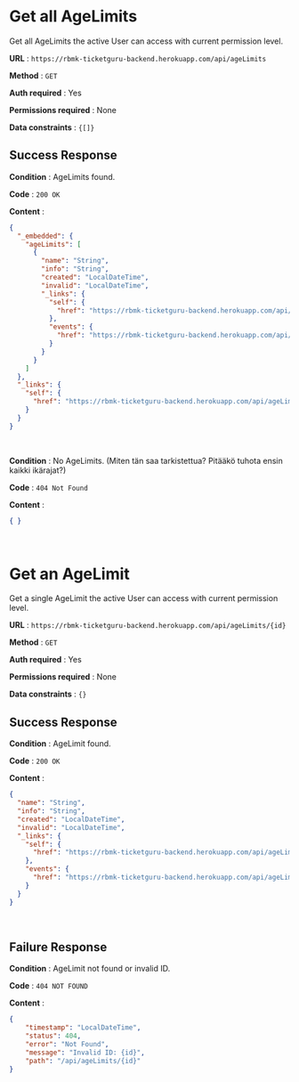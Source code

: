 # Get all AgeLimits

Get all AgeLimits the active User can access with current permission level.

**URL** : `https://rbmk-ticketguru-backend.herokuapp.com/api/ageLimits`

**Method** : `GET`

**Auth required** : Yes

**Permissions required** : None

**Data constraints** : `{[]}`

## Success Response

**Condition** : AgeLimits found.

**Code** : `200 OK`

**Content** :

```json
{
  "_embedded": {
    "ageLimits": [
      {
        "name": "String",
        "info": "String",
        "created": "LocalDateTime",
        "invalid": "LocalDateTime",
        "_links": {
          "self": {
            "href": "https://rbmk-ticketguru-backend.herokuapp.com/api/ageLimits/{id}"
          },
          "events": {
            "href": "https://rbmk-ticketguru-backend.herokuapp.com/api/ageLimits/{id}/events"
          }
        }
      }
    ]
  },
  "_links": {
    "self": {
      "href": "https://rbmk-ticketguru-backend.herokuapp.com/api/ageLimits"
    }
  }
}
```
</br>

**Condition** : No AgeLimits. (Miten tän saa tarkistettua? Pitääkö tuhota ensin kaikki ikärajat?)

**Code** : `404 Not Found`

**Content** :

```json
{ }
```
</br>

# Get an AgeLimit

Get a single AgeLimit the active User can access with current permission level.

**URL** : `https://rbmk-ticketguru-backend.herokuapp.com/api/ageLimits/{id}`

**Method** : `GET`

**Auth required** : Yes

**Permissions required** : None

**Data constraints** : `{}`

## Success Response

**Condition** : AgeLimit found.

**Code** : `200 OK`

**Content** :

```json
{
  "name": "String",
  "info": "String",
  "created": "LocalDateTime",
  "invalid": "LocalDateTime",
  "_links": {
    "self": {
      "href": "https://rbmk-ticketguru-backend.herokuapp.com/api/ageLimits/{id}"
    },
    "events": {
      "href": "https://rbmk-ticketguru-backend.herokuapp.com/api/ageLimits/{id}/events"
    }
  }
}
```
</br>

## Failure Response

**Condition** : AgeLimit not found or invalid ID.

**Code** : `404 NOT FOUND`

**Content** :

```json
{
    "timestamp": "LocalDateTime",
    "status": 404,
    "error": "Not Found",
    "message": "Invalid ID: {id}",
    "path": "/api/ageLimits/{id}"
}
```
</br>